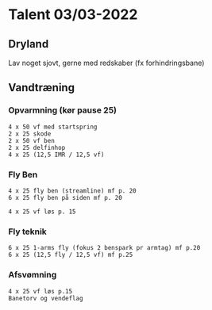 # Talent 03/03-2022

## Dryland
   Lav noget sjovt, gerne med redskaber (fx forhindringsbane)

## Vandtræning
### Opvarmning (kør pause 25)
    4 x 50 vf med startspring
    2 x 25 skode
    2 x 50 vf ben
    2 x 25 delfinhop
    4 x 25 (12,5 IMR / 12,5 vf)

### Fly Ben
    4 x 25 fly ben (streamline) mf p. 20
    6 x 25 fly ben på siden mf p. 20

    4 x 25 vf løs p. 15

### Fly teknik
    6 x 25 1-arms fly (fokus 2 benspark pr armtag) mf p.20
    6 x 25 (12,5 fly / 12,5 vf) mf p.25

### Afsvømning
    4 x 25 vf løs p.15
    Banetorv og vendeflag